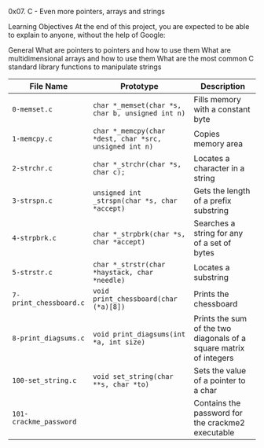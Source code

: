 0x07. C - Even more pointers, arrays and strings

Learning Objectives
At the end of this project, you are expected to be able to explain to anyone, without the help of Google:

General
What are pointers to pointers and how to use them
What are multidimensional arrays and how to use them
What are the most common C standard library functions to manipulate strings

|File Name|Prototype|Description|
|---|---|---|
|`0-memset.c`|`char *_memset(char *s, char b, unsigned int n)`|Fills memory with a constant byte|
|`1-memcpy.c`|`char *_memcpy(char *dest, char *src, unsigned int n)`|Copies memory area|
|`2-strchr.c`|`char *_strchr(char *s, char c);`|Locates a character in a string|
|`3-strspn.c`|`unsigned int _strspn(char *s, char *accept)`|Gets the length of a prefix substring|
|`4-strpbrk.c`|`char *_strpbrk(char *s, char *accept)`|Searches a string for any of a set of bytes|
|`5-strstr.c`|`char *_strstr(char *haystack, char *needle)`|Locates a substring|
|`7-print_chessboard.c`|`void print_chessboard(char (*a)[8])`|Prints the chessboard|
|`8-print_diagsums.c`|`void print_diagsums(int *a, int size)`|Prints the sum of the two diagonals of a square matrix of integers|
|`100-set_string.c`|`void set_string(char **s, char *to)`|Sets the value of a pointer to a char|
|`101-crackme_password`||Contains the password for the crackme2 executable|

